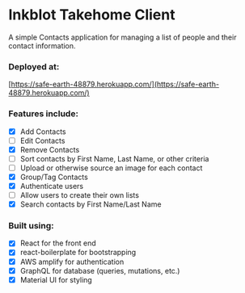 # Inkblot Takehome Client

A simple Contacts application for managing a list of people and their
contact information.

### Deployed at:

[https://safe-earth-48879.herokuapp.com/](https://safe-earth-48879.herokuapp.com/)

### Features include:

- [x] Add Contacts
- [ ] Edit Contacts
- [x] Remove Contacts
- [ ] Sort contacts by First Name, Last Name, or other criteria
- [ ] Upload or otherwise source an image for each contact
- [x] Group/Tag Contacts
- [x] Authenticate users
- [ ] Allow users to create their own lists
- [x] Search contacts by First Name/Last Name

### Built using:

- [x] React for the front end
- [x] react-boilerplate for bootstrapping
- [x] AWS amplify for authentication
- [x] GraphQL for database (queries, mutations, etc.)
- [x] Material UI for styling
